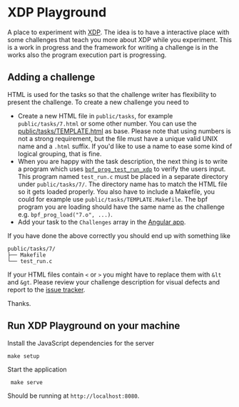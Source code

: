 # XDP Playground

A place to experiment with [XDP][0]. The idea is to have a interactive place
with some challenges that teach you more about XDP while you experiment. This
is a work in progress and the framework for writing a challenge is in the works
also the program execution part is progressing.

## Adding a challenge

HTML is used for the tasks so that the challenge writer has flexibility to
present the challenge. To create a new challenge you need to

- Create a new HTML file in `public/tasks`, for example `public/tasks/7.html`
or some other number.  You can use the [public/tasks/TEMPLATE.html][t] as base.
Please note that using numbers is not a strong requirement, but the file must
have a unique valid UNIX name and a `.html` suffix.  If you'd like to use a
name to ease some kind of logical grouping, that is fine.
- When you are happy with the task description, the next thing is to write a
program which uses [`bpf_prog_test_run_xdp`][1] to verify the users input.
This program named `test_run.c` must be placed in a separate directory under
`public/tasks/7/`.  The directory name has to match the HTML file so it gets
loaded properly. You also have to include a Makefile, you could for example use
`public/tasks/TEMPLATE.Makefile`. The bpf program you are loading should have
the same name as the challenge e.g. `bpf_prog_load("7.o", ...)`.
- Add your task to the `Challenges` array in the [Angular app][aa].

If you have done the above correctly you should end up with something like

    public/tasks/7/
    ├── Makefile
    └── test_run.c

If your HTML files contain `<` or `>` you might have to replace them with `&lt`
and `&gt`. Please review your challenge description for visual defects and
report to the [issue tracker][it].

Thanks.

## Run XDP Playground on your machine

Install the JavaScript dependencies for the server

    make setup

Start the application

     make serve

Should be running at `http://localhost:8080`.

[0]: http://prototype-kernel.readthedocs.io/en/latest/networking/XDP/introduction.html#what-is-xdp
[1]: https://patchwork.ozlabs.org/patch/745468/
[t]: public/tasks/TEMPLATE.html
[it]: https://github.com/scanf/xdp-playground/issues
[aa]: https://github.com/scanf/xdp-playground/blob/master/public/app.js#L1
